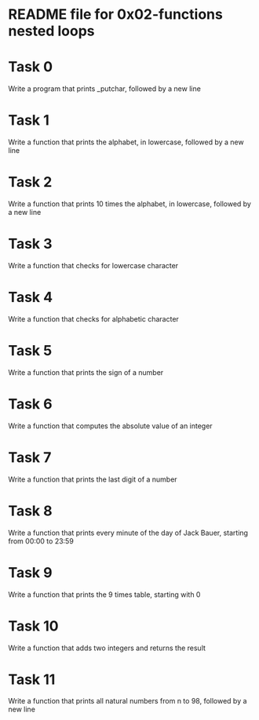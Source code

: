 # README file for 0x02-functions nested loops

# Task 0

Write a program that prints _putchar, followed by a new line

# Task 1

Write a function that prints the alphabet, in lowercase, followed by a new line

# Task 2

Write a function that prints 10 times the alphabet, in lowercase, followed by a new line

# Task 3

Write a function that checks for lowercase character

# Task 4

Write a function that checks for alphabetic character

# Task 5

Write a function that prints the sign of a number

# Task 6

Write a function that computes the absolute value of an integer

# Task 7

Write a function that prints the last digit of a number

# Task 8

Write a function that prints every minute of the day of Jack Bauer, starting from 00:00 to 23:59

# Task 9

Write a function that prints the 9 times table, starting with 0

# Task 10

Write a function that adds two integers and returns the result

# Task 11

Write a function that prints all natural numbers from n to 98, followed by a new line
